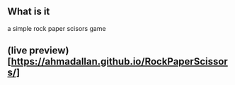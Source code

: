 ## What is it
a simple rock paper scisors game

## (live preview)[https://ahmadallan.github.io/RockPaperScissors/]